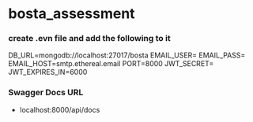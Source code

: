 # bosta_assessment

### create .evn file and add the following to it

DB_URL=mongodb://localhost:27017/bosta
EMAIL_USER=
EMAIL_PASS=
EMAIL_HOST=smtp.ethereal.email
PORT=8000
JWT_SECRET=
JWT_EXPIRES_IN=6000

### Swagger Docs URL

- localhost:8000/api/docs
